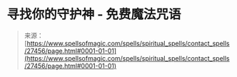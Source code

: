 <!--yml

category: 未分类

date: 2024-06-12 19:16:30

-->

# 寻找你的守护神 - 免费魔法咒语

> 来源：[https://www.spellsofmagic.com/spells/spiritual_spells/contact_spells/27456/page.html#0001-01-01](https://www.spellsofmagic.com/spells/spiritual_spells/contact_spells/27456/page.html#0001-01-01)
